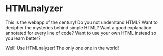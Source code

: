 # HTMLnalyzer
This is the webapp of the century! Do you not understand HTML? Want to decipher the mysteries behind simple HTML? Want a good explanation annotated for every line of code? Want to use your own HTML instead so you learn better? 

Well! Use HTMLnalyzer! The only one one in the world! 
